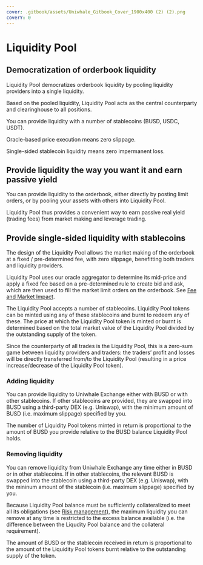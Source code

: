 ```yaml
---
cover: .gitbook/assets/Uniwhale_Gitbook_Cover_1900x400 (2) (2).png
coverY: 0
---
```


# Liquidity Pool

## Democratization **of orderbook liquidity**&#x20;

Liquidity Pool democratizes orderbook liquidity by pooling liquidity providers into a single liquidity.

Based on the pooled liquidity, Liquidity Pool acts as the central counterparty and clearinghouse to all positions.

You can provide liquidity with a number of stablecoins (BUSD, USDC, USDT).

Oracle-based price execution means zero slippage.

Single-sided stablecoin liquidity means zero impermanent loss.

## Provide liquidity the way you want it and earn passive yield

You can provide liquidity to the orderbook, either directly by posting limit orders, or by pooling your assets with others into Liquidity Pool.

Liquidity Pool thus provides a convenient way to earn passive real yield (trading fees) from market making and leverage trading.

## Provide single-sided liquidity with stablecoins

The design of the Liquidity Pool allows the market making of the orderbook at a fixed / pre-determined fee, with zero slippage, benefitting both traders and liquidity providers.

Liquidity Pool uses our oracle aggregator to determine its mid-price and apply a fixed fee based on a pre-determined rule to create bid and ask, which are then used to fill the market limit orders on the orderbook. See [Fee and Market Impact](execution.md#fee-and-market-impact).

The Liquidity Pool accepts a number of stablecoins. Liquidity Pool tokens can be minted using any of these stablecoins and burnt to redeem any of these. The price at which the Liquidity Pool token is minted or burnt is determined based on the total market value of the Liquidity Pool divided by the outstanding supply of the token.&#x20;

Since the counterparty of all trades is the Liquidity Pool, this is a zero-sum game between liquidity providers and traders: the traders’ profit and losses will be directly transferred from/to the Liquidity Pool (resulting in a price increase/decrease of the Liquidity Pool token).

### Adding liquidity

You can provide liquidity to Uniwhale Exchange either with BUSD or with other stablecoins. If other stablecoins are provided, they are swapped into BUSD using a third-party DEX (e.g. Uniswap), with the minimum amount of BUSD (i.e. maximum slippage) specified by you.

The number of Liquidity Pool tokens minted in return is proportional to the amount of BUSD you provide relative to the BUSD balance Liquidity Pool holds.

### Removing liquidity

You can remove liquidity from Uniwhale Exchange any time either in BUSD or in other stablecoins. If in other stablecoins, the relevant BUSD is swapped into the stablecoin using a third-party DEX (e.g. Uniswap), with the mininum amount of the stablecoin (i.e. maximum slippage) specified by you.

Because Liquidity Pool balance must be sufficiently collateralized to meet all its obligations (see [Risk management](execution.md#risk-management)), the maximum liquidity you can remove at any time is restricted to the excess balance available (i.e. the difference between the Liqudity Pool balance and the collateral requirement).

The amount of BUSD or the stablecoin received in return is proportional to the amount of the Liquidity Pool tokens burnt relative to the outstanding supply of the token.
